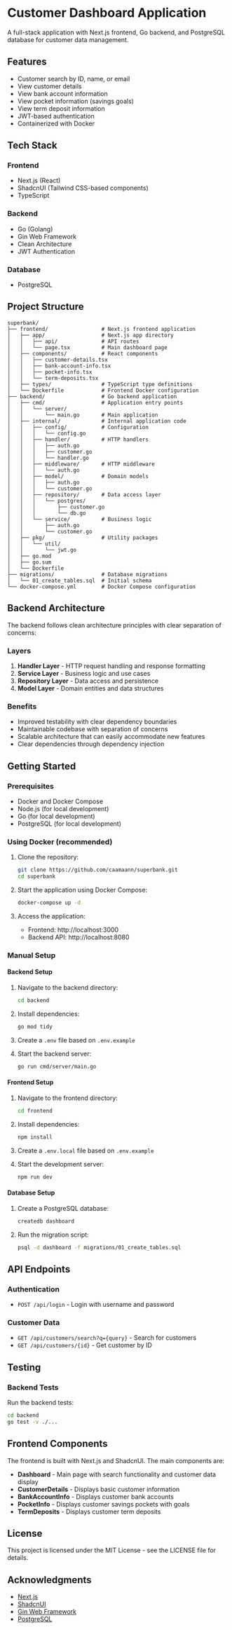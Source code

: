 # Customer Dashboard Application

A full-stack application with Next.js frontend, Go backend, and PostgreSQL database for customer data management.

## Features

- Customer search by ID, name, or email
- View customer details
- View bank account information
- View pocket information (savings goals)
- View term deposit information
- JWT-based authentication
- Containerized with Docker

## Tech Stack

### Frontend

- Next.js (React)
- ShadcnUI (Tailwind CSS-based components)
- TypeScript

### Backend

- Go (Golang)
- Gin Web Framework
- Clean Architecture
- JWT Authentication

### Database

- PostgreSQL

## Project Structure

```
superbank/
├── frontend/                 # Next.js frontend application
│   ├── app/                  # Next.js app directory
│   │   ├── api/              # API routes
│   │   └── page.tsx          # Main dashboard page
│   ├── components/           # React components
│   │   ├── customer-details.tsx
│   │   ├── bank-account-info.tsx
│   │   ├── pocket-info.tsx
│   │   └── term-deposits.tsx
│   ├── types/                # TypeScript type definitions
│   └── Dockerfile            # Frontend Docker configuration
├── backend/                  # Go backend application
│   ├── cmd/                  # Application entry points
│   │   └── server/
│   │       └── main.go       # Main application
│   ├── internal/             # Internal application code
│   │   ├── config/           # Configuration
│   │   │   └── config.go
│   │   ├── handler/          # HTTP handlers
│   │   │   ├── auth.go
│   │   │   ├── customer.go
│   │   │   └── handler.go
│   │   ├── middleware/       # HTTP middleware
│   │   │   └── auth.go
│   │   ├── model/            # Domain models
│   │   │   ├── auth.go
│   │   │   └── customer.go
│   │   ├── repository/       # Data access layer
│   │   │   └── postgres/
│   │   │       ├── customer.go
│   │   │       └── db.go
│   │   └── service/          # Business logic
│   │       ├── auth.go
│   │       └── customer.go
│   ├── pkg/                  # Utility packages
│   │   └── util/
│   │       └── jwt.go
│   ├── go.mod
│   ├── go.sum
│   └── Dockerfile
├── migrations/               # Database migrations
│   └── 01_create_tables.sql  # Initial schema
└── docker-compose.yml        # Docker Compose configuration
```

## Backend Architecture

The backend follows clean architecture principles with clear separation of concerns:

### Layers

1. **Handler Layer** - HTTP request handling and response formatting
2. **Service Layer** - Business logic and use cases
3. **Repository Layer** - Data access and persistence
4. **Model Layer** - Domain entities and data structures

### Benefits

- Improved testability with clear dependency boundaries
- Maintainable codebase with separation of concerns
- Scalable architecture that can easily accommodate new features
- Clear dependencies through dependency injection

## Getting Started

### Prerequisites

- Docker and Docker Compose
- Node.js (for local development)
- Go (for local development)
- PostgreSQL (for local development)

### Using Docker (recommended)

1. Clone the repository:

   ```bash
   git clone https://github.com/caamaann/superbank.git
   cd superbank
   ```

2. Start the application using Docker Compose:

   ```bash
   docker-compose up -d
   ```

3. Access the application:
   - Frontend: http://localhost:3000
   - Backend API: http://localhost:8080

### Manual Setup

#### Backend Setup

1. Navigate to the backend directory:

   ```bash
   cd backend
   ```

2. Install dependencies:

   ```bash
   go mod tidy
   ```

3. Create a `.env` file based on `.env.example`

4. Start the backend server:
   ```bash
   go run cmd/server/main.go
   ```

#### Frontend Setup

1. Navigate to the frontend directory:

   ```bash
   cd frontend
   ```

2. Install dependencies:

   ```bash
   npm install
   ```

3. Create a `.env.local` file based on `.env.example`

4. Start the development server:
   ```bash
   npm run dev
   ```

#### Database Setup

1. Create a PostgreSQL database:

   ```bash
   createdb dashboard
   ```

2. Run the migration script:
   ```bash
   psql -d dashboard -f migrations/01_create_tables.sql
   ```

## API Endpoints

### Authentication

- `POST /api/login` - Login with username and password

### Customer Data

- `GET /api/customers/search?q={query}` - Search for customers
- `GET /api/customers/{id}` - Get customer by ID

## Testing

### Backend Tests

Run the backend tests:

```bash
cd backend
go test -v ./...
```

## Frontend Components

The frontend is built with Next.js and ShadcnUI. The main components are:

- **Dashboard** - Main page with search functionality and customer data display
- **CustomerDetails** - Displays basic customer information
- **BankAccountInfo** - Displays customer bank accounts
- **PocketInfo** - Displays customer savings pockets with goals
- **TermDeposits** - Displays customer term deposits

## License

This project is licensed under the MIT License - see the LICENSE file for details.

## Acknowledgments

- [Next.js](https://nextjs.org/)
- [ShadcnUI](https://ui.shadcn.com/)
- [Gin Web Framework](https://gin-gonic.com/)
- [PostgreSQL](https://www.postgresql.org/)
